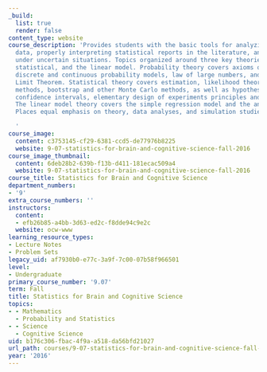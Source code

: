 ```yaml
---
_build:
  list: true
  render: false
content_type: website
course_description: 'Provides students with the basic tools for analyzing experimental
  data, properly interpreting statistical reports in the literature, and reasoning
  under uncertain situations. Topics organized around three key theories: Probability,
  statistical, and the linear model. Probability theory covers axioms of probability,
  discrete and continuous probability models, law of large numbers, and the Central
  Limit Theorem. Statistical theory covers estimation, likelihood theory, Bayesian
  methods, bootstrap and other Monte Carlo methods, as well as hypothesis testing,
  confidence intervals, elementary design of experiments principles and goodness-of-fit.
  The linear model theory covers the simple regression model and the analysis of variance.
  Places equal emphasis on theory, data analyses, and simulation studies.

  '
course_image:
  content: c3753145-cf29-6381-ccd5-de77976b8225
  website: 9-07-statistics-for-brain-and-cognitive-science-fall-2016
course_image_thumbnail:
  content: 6deb28b2-639b-f13b-d411-181ecac509a4
  website: 9-07-statistics-for-brain-and-cognitive-science-fall-2016
course_title: Statistics for Brain and Cognitive Science
department_numbers:
- '9'
extra_course_numbers: ''
instructors:
  content:
  - efb26b85-a4bb-3d63-ed2c-f8dde94c9e2c
  website: ocw-www
learning_resource_types:
- Lecture Notes
- Problem Sets
legacy_uid: af7930b0-e77c-3a9f-7c00-07b58f966501
level:
- Undergraduate
primary_course_number: '9.07'
term: Fall
title: Statistics for Brain and Cognitive Science
topics:
- - Mathematics
  - Probability and Statistics
- - Science
  - Cognitive Science
uid: b176c306-fbac-4f9a-a518-da56bfd21027
url_path: courses/9-07-statistics-for-brain-and-cognitive-science-fall-2016
year: '2016'
---
```

